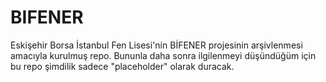 # BIFENER
Eskişehir Borsa İstanbul Fen Lisesi'nin BİFENER projesinin arşivlenmesi amacıyla kurulmuş repo.
Bununla daha sonra ilgilenmeyi düşündüğüm için bu repo şimdilik sadece "placeholder" olarak duracak.
